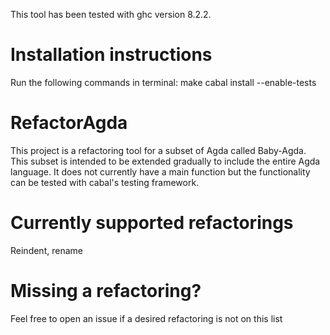 This tool has been tested with ghc version 8.2.2.

<h1>Installation instructions</h1>
Run the following commands in terminal:
make
cabal install --enable-tests

<h1>RefactorAgda</h1>

This project is a refactoring tool for a subset of Agda called Baby-Agda. This subset is intended to be extended gradually to include the entire Agda language. It does not currently have a main function but the functionality can be tested with cabal's testing framework.

<h1>Currently supported refactorings</h1>
Reindent, rename

<h1> Missing a refactoring? </h1>
Feel free to open an issue if a desired refactoring is not on this list

